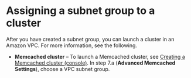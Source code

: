 # Assigning a subnet group to a cluster<a name="SubnetGroups.Assigning"></a>

After you have created a subnet group, you can launch a cluster in an Amazon VPC\. For more information, see the following\.
+ **Memcached cluster** – To launch a Memcached cluster, see [Creating a Memcached cluster \(console\)](Clusters.Create.md#Clusters.Create.CON.Memcached)\. In step 7\.a \(**Advanced Memcached Settings**\), choose a VPC subnet group\.